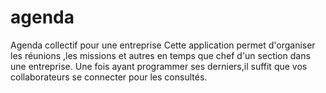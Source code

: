 # agenda
Agenda collectif pour une entreprise
 Cette application permet d'organiser les réunions ,les missions et autres en temps que chef d'un section dans une entreprise.
 Une fois ayant programmer ses derniers,il suffit que vos collaborateurs se connecter pour les consultés.
